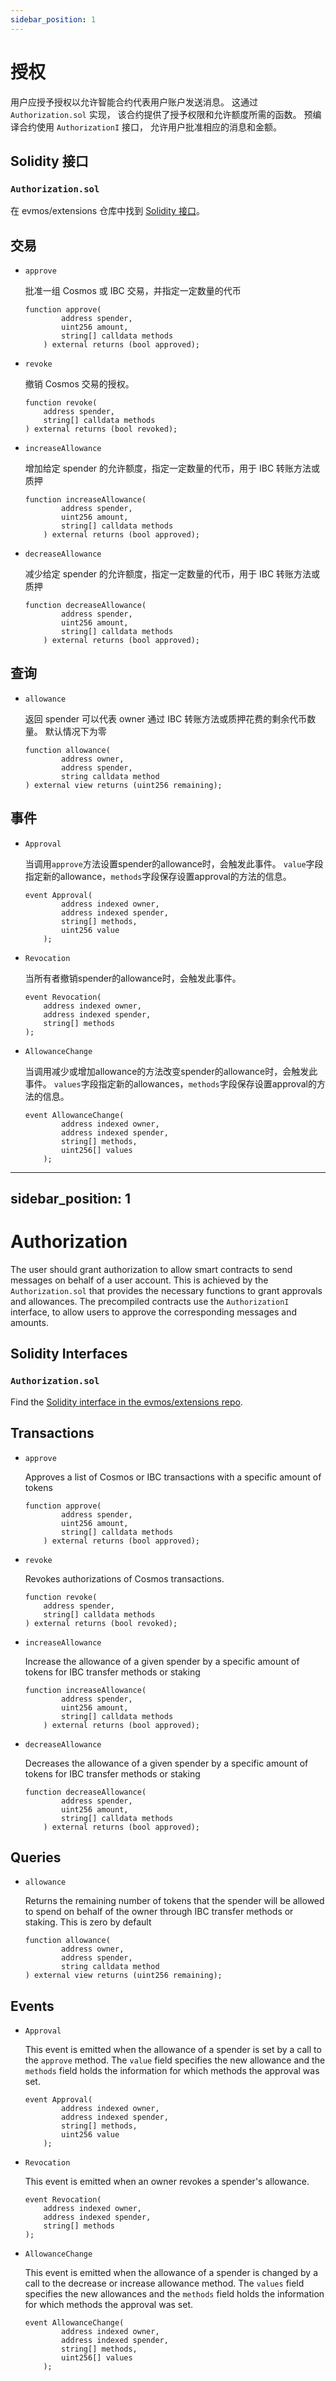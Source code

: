 ```yaml
---
sidebar_position: 1
---
```


# 授权

用户应授予授权以允许智能合约代表用户账户发送消息。
这通过 `Authorization.sol` 实现，
该合约提供了授予权限和允许额度所需的函数。
预编译合约使用 `AuthorizationI` 接口，
允许用户批准相应的消息和金额。

## Solidity 接口

### `Authorization.sol`

在 evmos/extensions 仓库中找到 [Solidity 接口](https://github.com/evmos/extensions/blob/main/precompiles/common/Authorization.sol)。

## 交易

- `approve`

    批准一组 Cosmos 或 IBC 交易，并指定一定数量的代币

    ```solidity
    function approve(
            address spender,
            uint256 amount,
            string[] calldata methods
        ) external returns (bool approved);
    ```

- `revoke`
  
    撤销 Cosmos 交易的授权。

    ```solidity
    function revoke(
        address spender,
        string[] calldata methods
    ) external returns (bool revoked);
    ```

- `increaseAllowance`

    增加给定 spender 的允许额度，指定一定数量的代币，用于 IBC 转账方法或质押

    ```solidity
    function increaseAllowance(
            address spender,
            uint256 amount,
            string[] calldata methods
        ) external returns (bool approved);
    ```

- `decreaseAllowance`

    减少给定 spender 的允许额度，指定一定数量的代币，用于 IBC 转账方法或质押

    ```solidity
    function decreaseAllowance(
            address spender,
            uint256 amount,
            string[] calldata methods
        ) external returns (bool approved);
    ```

## 查询

- `allowance`

    返回 spender 可以代表 owner 通过 IBC 转账方法或质押花费的剩余代币数量。
    默认情况下为零

    ```solidity
    function allowance(
            address owner,
            address spender,
            string calldata method
    ) external view returns (uint256 remaining);
    ```

## 事件

- `Approval`

    当调用`approve`方法设置spender的allowance时，会触发此事件。
    `value`字段指定新的allowance，`methods`字段保存设置approval的方法的信息。

    ```solidity
    event Approval(
            address indexed owner,
            address indexed spender,
            string[] methods,
            uint256 value
        );
    ```

- `Revocation`

    当所有者撤销spender的allowance时，会触发此事件。

    ```solidity
    event Revocation(
        address indexed owner,
        address indexed spender,
        string[] methods
    );
    ```

- `AllowanceChange`

    当调用减少或增加allowance的方法改变spender的allowance时，会触发此事件。
    `values`字段指定新的allowances，`methods`字段保存设置approval的方法的信息。

    ```solidity
    event AllowanceChange(
            address indexed owner,
            address indexed spender,
            string[] methods,
            uint256[] values
        );
    ```


---
sidebar_position: 1
---

# Authorization

The user should grant authorization to allow smart contracts
to send messages on behalf of a user account.
This is achieved by the `Authorization.sol`
that provides the necessary functions to grant approvals and allowances.
The precompiled contracts use the `AuthorizationI` interface,
to allow users to approve the corresponding messages and amounts.

## Solidity Interfaces

### `Authorization.sol`

Find the [Solidity interface in the evmos/extensions repo](https://github.com/evmos/extensions/blob/main/precompiles/common/Authorization.sol).

## Transactions

- `approve`

    Approves a list of Cosmos or IBC transactions with a specific amount of tokens

    ```solidity
    function approve(
            address spender,
            uint256 amount,
            string[] calldata methods
        ) external returns (bool approved);
    ```

- `revoke`
  
    Revokes authorizations of Cosmos transactions.

    ```solidity
    function revoke(
        address spender,
        string[] calldata methods
    ) external returns (bool revoked);
    ```

- `increaseAllowance`

    Increase the allowance of a given spender by a specific amount of tokens for IBC transfer methods or staking

    ```solidity
    function increaseAllowance(
            address spender,
            uint256 amount,
            string[] calldata methods
        ) external returns (bool approved);
    ```

- `decreaseAllowance`

    Decreases the allowance of a given spender by a specific amount of tokens for IBC transfer methods or staking

    ```solidity
    function decreaseAllowance(
            address spender,
            uint256 amount,
            string[] calldata methods
        ) external returns (bool approved);
    ```

## Queries

- `allowance`

    Returns the remaining number of tokens that the spender will be allowed to
    spend on behalf of the owner through IBC transfer methods or staking.
    This is zero by default

    ```solidity
    function allowance(
            address owner,
            address spender,
            string calldata method
    ) external view returns (uint256 remaining);
    ```

## Events

- `Approval`

    This event is emitted when the allowance of a spender is set by a call to the `approve` method.
    The `value` field specifies the new allowance and the `methods`
    field holds the information for which methods the approval was set.

    ```solidity
    event Approval(
            address indexed owner,
            address indexed spender,
            string[] methods,
            uint256 value
        );
    ```

- `Revocation`

    This event is emitted when an owner revokes a spender's allowance.

    ```solidity
    event Revocation(
        address indexed owner,
        address indexed spender,
        string[] methods
    );
    ```

- `AllowanceChange`

    This event is emitted when the allowance of a spender is changed by a call to the decrease or increase allowance method.
    The `values` field specifies the new allowances and the `methods`
    field holds the information for which methods the approval was set.

    ```solidity
    event AllowanceChange(
            address indexed owner,
            address indexed spender,
            string[] methods,
            uint256[] values
        );
    ```

